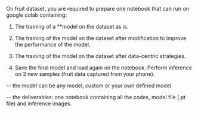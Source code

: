 On fruit dataset, you are required to prepare one notebook that can run on google colab containing:

1) The training of a **model on the dataset as is.

2) The training of the model on the dataset after modification to improve the performance of the model.

3) The training of the model on the dataset after data-centric strategies.

4) Save the final model and load again on the notebook. Perform inference on 3 new samples (fruit data captured from your phone).

-- the model can be any model, custom or your own defined model

-- the deliverables: one notebook containing all the codes, model file (.pt file) and inference images.
